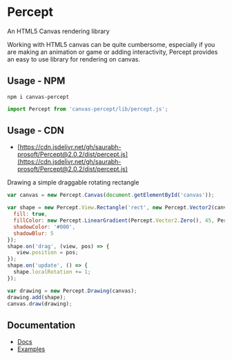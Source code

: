 # Percept
An HTML5 Canvas rendering library

Working with HTML5 canvas can be quite cumbersome, especially if you are making an animation or game or adding interactivity, Percept provides an easy to use library for rendering on canvas.

## Usage - NPM

```
npm i canvas-percept
```

```javascript
import Percept from 'canvas-percept/lib/percept.js';
```

## Usage - CDN

* [https://cdn.jsdelivr.net/gh/saurabh-prosoft/Percept@2.0.2/dist/percept.js](https://cdn.jsdelivr.net/gh/saurabh-prosoft/Percept@2.0.2/dist/percept.js)

Drawing a simple draggable rotating rectangle

```javascript
var canvas = new Percept.Canvas(document.getElementById('canvas'));

var shape = new Percept.View.Rectangle('rect', new Percept.Vector2(canvas.width / 2, canvas.height / 2), 100, 30, {
  fill: true,
  fillColor: new Percept.LinearGradient(Percept.Vector2.Zero(), 45, Percept.Handle.AUTO, ['red', 'green', 'blue'], [0, .5, 1]),
  shadowColor: '#000',
  shadowBlur: 5
});
shape.on('drag', (view, pos) => {
   view.position = pos;
});
shape.on('update', () => {
  shape.localRotation += 1;
});

var drawing = new Percept.Drawing(canvas);
drawing.add(shape);
canvas.draw(drawing);
```

## Documentation
* [Docs](https://perceptjs.herokuapp.com/docs/)
* [Examples](https://perceptjs.herokuapp.com/)
